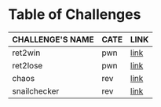 # Table of Challenges

| CHALLENGE'S NAME | CATE | LINK |
| -----   | --- | --- |
| ret2win | pwn | [link](/imaginaryCTF%202023/Pwn/ret2win/README.md)
| ret2lose | pwn | [link](/imaginaryCTF%202023/Pwn/ret2lose/README.md)
| chaos | rev | [link](/imaginaryCTF%202023/Rev/chaos/README.md)
| snailchecker | rev | [link](/imaginaryCTF%202023/Rev/snailchecker/README.md)
